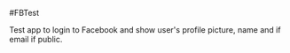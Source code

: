 #FBTest

Test app to login to Facebook and show user's profile picture, name and if email if public.